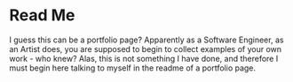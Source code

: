 # Read Me

I guess this can be a portfolio page? Apparently as a Software Engineer, as an Artist does, you are supposed to begin
to collect examples of your own work - who knew? Alas, this is not something I have done, and therefore I must begin here
talking to myself in the readme of a portfolio page.

